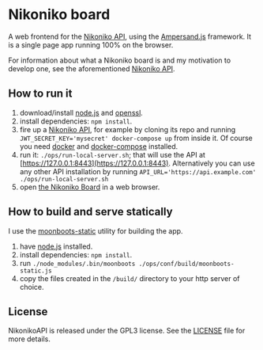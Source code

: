 # Nikoniko board

A web frontend for the
[Nikoniko API](https://github.com/jsangradorp/nikonikoapi), using the
[Ampersand.js](https://ampersandjs.com/) framework.  It is a single page app
running 100%  on the browser.

For information about what a Nikoniko board is and my motivation to develop
one, see the aforementioned
[Nikoniko API](https://github.com/jsangradorp/nikonikoapi).

## How to run it

1. download/install [node.js](https://nodejs.org/) and
   [openssl](https://www.openssl.org/).
2. install dependencies: `npm install`.
3. fire up a [Nikoniko API](https://github.com/jsangradorp/nikonikoapi), for
   example by cloning its repo and running `JWT_SECRET_KEY='mysecret'
   docker-compose up` from inside it. Of course you need
   [docker](https://www.docker.com/) and
   [docker-compose](https://docs.docker.com/compose/) installed.
4. run it: `./ops/run-local-server.sh`; that will use the API at
   [https://127.0.0.1:8443](https://127.0.0.1:8443). Alternatively you can use
   any other API installation by running
   `API_URL='https://api.example.com' ./ops/run-local-server.sh`
5. open [the Nikoniko Board](https://127.0.0.1:9443/) in a web browser.

## How to build and serve statically

I use the [moonboots-static](https://github.com/lukekarrys/moonboots-static)
utility for building the app.

1. have [node.js](https://nodejs.org/) installed.
2. install dependencies: `npm install`.
3. run `./node_modules/.bin/moonboots ./ops/conf/build/moonboots-static.js`
4. copy the files created in the `/build/` directory to your http server of
   choice.

## License

NikonikoAPI is released under the GPL3 license. See the [LICENSE](./LICENSE)
file for more details.
